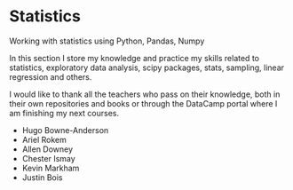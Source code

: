 # Statistics
Working with statistics using Python, Pandas, Numpy

In this section I store my knowledge and practice my skills related to statistics, exploratory data analysis, scipy packages, stats, sampling, linear regression and others.

I would like to thank all the teachers who pass on their knowledge, both in their own repositories and books or through the DataCamp portal where I am finishing my next courses.
- Hugo Bowne-Anderson
- Ariel Rokem
- Allen Downey
- Chester Ismay
- Kevin Markham
- Justin Bois
